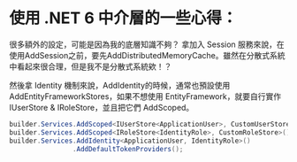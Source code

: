 ﻿# 使用 .NET 6 中介層的一些心得：
很多額外的設定，可能是因為我的底層知識不夠？
拿加入 Session 服務來說，在使用AddSession之前，要先AddDistributedMemoryCache。雖然在分散式系統中看起來很合理，但是我不是分散式系統欸！？

然後拿 Identity 機制來說，AddIdentity的時候，通常也預設使用 AddEntityFrameworkStores，如果不想使用 EntityFramework，就要自行實作 IUserStore & IRoleStore，並且把它們 AddScoped。
``` C#
builder.Services.AddScoped<IUserStore<ApplicationUser>, CustomUserStore>();
builder.Services.AddScoped<IRoleStore<IdentityRole>, CustomRoleStore>();
builder.Services.AddIdentity<ApplicationUser, IdentityRole>()
                .AddDefaultTokenProviders();
```